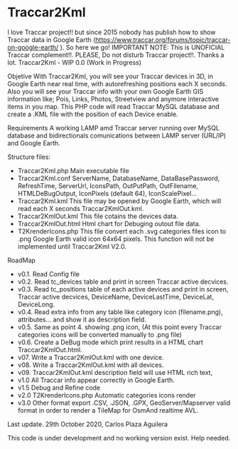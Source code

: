 # Traccar2Kml
I love Traccar project!! but since 2015 nobody has publish how to show Traccar data in Google Earth (https://www.traccar.org/forums/topic/traccar-on-google-earth/ ).
So here we go! 
IMPORTANT NOTE: This is UNOFICIAL Traccar complement!!. PLEASE, Do not disturb Traccar project!!. 
Thanks a lot. Traccar2Kml - WIP 0.0 (Work in Progress)

Objetive
With Traccar2Kml, you will see your Traccar devices in 3D, in Google Earth near real time, with autorefreshing positions each X seconds.
Also you will see your Traccar info with your own Google Earth GIS information like; Pois, Links, Photos, Streetview and anymore interactive items in you map.
This PHP code will read Traccar MySQL database and create a .KML file with the position of each Device enable.

Requirements
A working LAMP amd Traccar server running over MySQL database and bidirectionals comunications between LAMP server (URL/IP) and Google Earth.

Structure files:
 - Traccar2Kml.php   Main executable file
 - Traccar2Kml.conf  ServerName, DatabaseName, DataBasePassword, RefreshTime, ServerUrl, IconsPath, OutPutPath, OutFilename, HTMLDeBugOutput, IconPixels (default 64), IconScalePixel... 
 - Traccar2Kml.kml   This file may be opened by Google Earth, which will read each X seconds Traccar2KmlOut.kml.
 - Traccar2KmlOut.kml This file cotains the devices data.
 - Traccar2KmlOut.html Html chart for Debuging outout file data.
 - T2KrenderIcons.php This file convert each .svg categories files icon to .png Google Earth valid icon 64x64 pixels. This function will not be implemented until Traccar2Kml V2.0.


RoadMap

- v0.1. Read Config file
- v0.2. Read tc_devices table and print in screen Traccar active decvices.
- v0.3. Read tc_positions table of each active devices and print in screen, Traccar active decvices, DeviceName, DeviceLastTime, DeviceLat, DeviceLong.
- v0.4. Read extra info from any table like category icon (filename.png), attributes... and show it as description field. 
- v0.5. Same as point 4. showing .png icon, 
(At this point every Traccar categories icons will be converted manually to .png file)
- v0.6. Create a DeBug mode which print results in a HTML chart Traccar2KmlOut.html.
- v07. Write a Traccar2KmlOut.kml with one device.
- v08. Write a Traccar2KmlOut.kml with all devices.
- v09. Traccar2KmlOut.kml description field will use HTML rich text,
- v1.0 All Traccar info appear correctly in Google Earth.
- v1.5 Debug and Refine code
- v2.0 T2KrenderIcons.php Automatic categories icons render
- v3.0 Other format export .CSV, .JSON, .GPX, GeoServer/Mapserver valid format in order to render a TileMap for OsmAnd realtime AVL.


Last update.
 29th October 2020, Carlos Plaza Aguilera
 
 This code is under development and no working version exist. Help needed.
